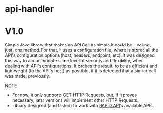 # api-handler
# V1.0

Simple Java library that makes an API Call as simple it could be - calling, just, one method.
For that, it uses a configuration file, where is stored all the API's configuration options (host, headers, endpoint, etc). It was designed this way to accummodate
some level of security and flexibility, when dealing with API's configurations.
It caches the result, to be as efficient and lightweight (to the API's host) as possible, if it is detected that a similar call was made, previously.


NOTE
- For now, it only supports GET HTTP Requests, but, if it proves necessary, later versions will implement other HTTP Requests.
- Library designed (and tested) to work with [RAPID API](https://rapidapi.com/hub)'s available APIs.
